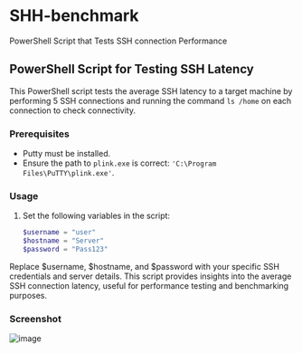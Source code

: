 # SHH-benchmark
PowerShell Script that Tests SSH connection Performance

## PowerShell Script for Testing SSH Latency 

This PowerShell script tests the average SSH latency to a target machine by performing 5 SSH connections and running the command `ls /home` on each connection to check connectivity.

### Prerequisites

- Putty must be installed.
- Ensure the path to `plink.exe` is correct: `'C:\Program Files\PuTTY\plink.exe'`.

### Usage

1. Set the following variables in the script:
   ```powershell
   $username = "user"
   $hostname = "Server"
   $password = "Pass123"

Replace $username, $hostname, and $password with your specific SSH credentials and server details. This script provides insights into the average SSH connection latency, useful for performance testing and benchmarking purposes.

### Screenshot

![image](https://github.com/mritsurgeon/SHH-benchmark/assets/59644778/e8515e8a-bfb4-46d6-a5a6-8f83c8311340)
